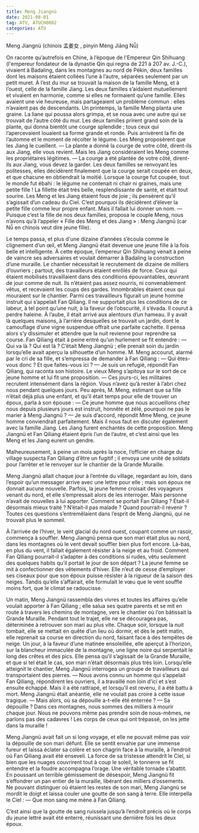 ```yaml
---
title: Meng Jiangnü
date: 2021-08-01
tag: ATU, ATUCH0002
categories: ATU
---
```


Meng Jiangnü (chinois 孟姜女 , pinyin Mèng Jiāng Nǚ)

On raconte qu’autrefois en Chine, à l’époque de l'Empereur Qin Shihuang (l'empereur fondateur de la dynastie Qin qui regna de 221 à 207 av. J.-C.), 
 vivaient à Badaling, dans les montagnes au nord de Pékin, 
 deux familles dont les maisons étaient collées l’une à l’autre, séparées seulement par un petit muret. 
 À l’est du mur se trouvait la maison de la famille Meng, et à l’ouest, celle de la famille Jiang. 
 Les deux familles s’aidaient mutuellement et vivaient en harmonie, comme si elles ne formaient qu’une famille. 
 Elles avaient une vie heureuse, mais partageaient un problème commun : elles n’avaient pas de descendants.
Un printemps, la famille Meng planta une graine. 
La liane qui poussa alors grimpa, et se noua avec une autre qui se trouvait de l’autre côté du mur. 
Les deux familles prirent grand soin de la plante, qui donna bientôt une courge splendide ; tous ceux qui l’apercevaient louaient sa forme grande et ronde.
Puis arrivèrent la fin de l’automne et le moment de récolter le légume. Les Meng proposèrent que les Jiang le cueillent.
     — La plante a donné la courge de votre côté, dirent-ils aux Jiang, elle vous revient.
     Mais les Jiang considéraient les Meng comme les propriétaires légitimes.
     — La courge a été plantée de votre côté, dirent-ils aux Jiang, vous devez la garder.
Les deux familles se renvoyant les politesses, elles décidèrent finalement que la courge serait coupée en deux, et que chacune en obtiendrait la moitié.
Lorsque la courge fut coupée, tout le monde fut ébahi : le légume ne contenait ni chair ni graines, mais une petite fille ! 
La fillette était très belle, resplendissante de santé, et était tout sourire. Les Meng et les Jiang étaient fous de joie ; 
ils pensèrent qu’il s’agissait d’un cadeau du Ciel. C’est pourquoi ils décidèrent d’élever la petite fille comme leur propre enfant. Mais il fallait lui donner un nom.
     — Puisque c’est la fille de nos deux familles, proposa le couple Meng, nous n’avons qu’à l’appeler « Fille des Meng et des Jiang » : Meng Jiangnü (car Nǚ en chinois veut dire jeune fille).
 

Le temps passa, et plus d'une dizaine d’années s’écoula comme le clignement d’un œil, et Meng Jiangnü était devenue une jeune fille à la fois belle et intelligente.
À cette époque, l’empereur Qin Shihuang venait à peine de vaincre ses adversaires et voulait démarrer à Badaling la construction d’une muraille. 
Le chantier nécessitait le recrutement de dizaine de milliers d’ouvriers ; partout, des travailleurs étaient enrôlés de force. 
Ceux qui étaient mobilisés travaillaient dans des conditions épouvantables, œuvrant de jour comme de nuit. 
Ils n’étaient pas assez nourris, ni convenablement vêtus, et recevaient les coups des gardes. Innombrables étaient ceux qui mouraient sur le chantier.
Parmi ces travailleurs figurait un jeune homme instruit qui s’appelait Fan Qiliang. 
Il ne supportait plus les conditions de ce labeur, à tel point qu’une nuit, à la faveur de l’obscurité, il s’évada. 
Il courut à perdre haleine. À l’aube, il était arrivé aux alentours d’un hameau. 
Il y avait là quelques maisons, à l’arrière desquelles se trouvait un jardin, dont le camouflage d’une vigne suspendue offrait une parfaite cachette. 
Il pensa alors s’y dissimuler et attendre que la nuit revienne pour reprendre sa course. Fan Qiliang était à peine entré qu’un hurlement se fit entendre :
     — Qui va là ? Qui est là ?
C’était Meng Jiangnü ; elle prenait soin du jardin lorsqu’elle avait aperçu la silhouette d’un homme. 
M. Meng accourut, alarmé par le cri de sa fille, et s’empressa de demander à Fan Qiliang :
     — Qui êtes-vous donc ? Et que faites-vous ici ?
     — Je suis un refugié, répondit Fan Qiliang, qui raconta son histoire.
Le vieux Meng s’apitoya sur le sort de ce jeune homme et lui fit une proposition.
     — Ces jours-ci, les militaires recrutent intensément dans la région. Vous n’avez qu’à rester à l’abri chez nous pendant quelques jours.
Peu après, M. Meng, estimant que sa fille n’était déjà plus une enfant, et qu’il était temps pour elle de trouver un époux, parla à son épouse :
     — Ce jeune homme que nous accueillons chez nous depuis plusieurs jours est instruit, honnête et zélé, pourquoi ne pas le marier à Meng Jiangnü ?
      — Je suis d’accord, répondit Mme Meng, ce jeune homme conviendrait parfaitement. Mais il nous faut en discuter également  avec la famille Jiang.
Les Jiang furent enchantés de cette proposition. Meng Jiangnü et Fan Qiliang étaient épris l’un de l’autre, et c’est ainsi que les Meng et les Jiang eurent un gendre.
 
Malheureusement, à peine un mois après la noce, l’officier en charge du village suspecta Fan Qiliang d’être un fugitif ; 
 il envoya une unité de soldats pour l’arrêter et le renvoyer sur le chantier de la Grande Muraille. 
 
Meng Jiangnü allait chaque jour à l’entrée du village, regardant au loin, dans l’espoir qu’un messager arrive avec une lettre pour elle ;
 mais son époux ne donnait aucune nouvelle. Parfois, la jeune femme croisait des voyageurs venant du nord, et elle s’empressait alors de les interroger.
Mais personne n’avait de nouvelles à lui apporter. Comment se portait Fan Qiliang ? Était-il désormais mieux traité ?
N’était-il pas malade ? Quand pourrait-il revenir ? Toutes ces questions s’entremêlaient dans l’esprit de Meng Jiangnü, qui ne trouvait plus le sommeil.
 
À l’arrivée de l’hiver, le vent glacial du nord ouest, coupant comme un rasoir, commença à souffler. 
Meng Jiangnü pensa que son mari était plus au nord, dans les montagnes où le vent devait souffler bien plus fort encore. 
Là-bas, en plus du vent, il fallait également résister à la neige et au froid. 
Comment Fan Qiliang pourrait-il s’adapter à des conditions si rudes, vêtu seulement des quelques habits qu’il portait le jour de son départ ?
La jeune femme se mit à confectionner des vêtements d’hiver. 
Elle n’eut de cesse d’employer ses ciseaux pour que son époux puisse résister à la rigueur de la saison des neiges.
Tandis qu’elle s’affairait, elle formulait le vœu que le vent souffle moins fort, que le climat se radoucisse.

Un matin, Meng Jiangnü rassembla des vivres et toutes les affaires qu’elle voulait apporter à Fan Qiliang ; 
elle salua ses quatre parents et se mit en route à travers les chemins de montagne, vers le chantier où l’on bâtissait la Grande Muraille. 
Pendant tout le trajet, elle ne se découragea pas, déterminée à retrouver son mari au plus vite. 
Chaque soir, lorsque la nuit tombait, elle se mettait en quête d’un lieu où dormir, et dès le petit matin, elle reprenait sa course en direction du nord, 
faisant face à des tempêtes de neige.
Un jour, à la faveur d’une matinée ensoleillée, elle aperçut à l’horizon, sur la blancheur immaculée de la montagne, 
une ligne noire qui serpentait le long des crêtes et des pics. 
Elle pensa qu’il s’agissait de la Grande Muraille, et que si tel était le cas, son mari n’était désormais plus très loin.
Lorsqu’elle atteignit le chantier, Meng Jiangnü interrogea un groupe de travailleurs qui transportaient des pierres.
     — Nous avons connu un homme qui s’appelait Fan Qiliang, répondirent les ouvriers, il a travaillé non loin d’ici et s’est ensuite échappé. 
     Mais il a été rattrapé, et lorsqu’il est revenu, il a été battu à mort.
Meng Jiangnü était anéantie, elle ne voulait pas croire à cette issue tragique.
     — Mais alors, où sa dépouille a-t-elle été enterrée ?
     — Sa dépouille ? Dans ces montagnes, nous sommes des milliers à mourir chaque jour. 
     Nous ne pouvons même pas prendre soin de nous-mêmes, ne parlons pas des cadavres ! Les corps de ceux qui ont trépassé, on les jette dans la muraille !
 
Meng Jiangnü avait fait un si long voyage, et elle ne pouvait même pas voir la dépouille de son mari défunt.
Elle se sentit envahie par une immense fureur et laissa éclater sa colère et son chagrin face à la muraille, à l’endroit où Fan Qiliang avait été enseveli.
La force de sa tristesse attendrit le Ciel, si bien que les nuages couvrirent tout à coup le soleil, le tonnerre se fit entendre et la foudre accompagna l’orage.
Une véritable tornade s’abattit. 
En poussant un terrible gémissement de désespoir, Meng Jiangnü fit s’effondrer un pan entier de la muraille, libérant des milliers d’ossements.
Ne pouvant distinguer où étaient les restes de son mari, Meng Jiangnü se mordit le doigt et laissa couler une goutte de son sang à terre. Elle interpella le Ciel :
     — Que mon sang me mène à Fan Qiliang.

C’est ainsi que la goutte de sang ruissela jusqu’à l’endroit précis où le corps du jeune lettré avait été enterré, réunissant une dernière fois les deux époux.

